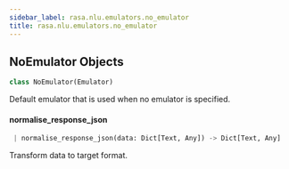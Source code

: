 ```yaml
---
sidebar_label: rasa.nlu.emulators.no_emulator
title: rasa.nlu.emulators.no_emulator
---
```

## NoEmulator Objects

```python
class NoEmulator(Emulator)
```

Default emulator that is used when no emulator is specified.

#### normalise\_response\_json

```python
 | normalise_response_json(data: Dict[Text, Any]) -> Dict[Text, Any]
```

Transform data to target format.

